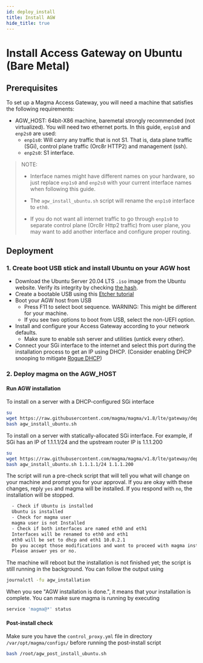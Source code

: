 ```yaml
---
id: deploy_install
title: Install AGW
hide_title: true
---
```


# Install Access Gateway on Ubuntu (Bare Metal)

## Prerequisites

To set up a Magma Access Gateway, you will need a machine that
satisfies the following requirements:

- AGW_HOST: 64bit-X86 machine, baremetal strongly recommended
  (not virtualized). You will need two ethernet ports. In this guide,
  `enp1s0` and `enp2s0` are used:
    - `enp1s0`: Will carry any traffic that is not S1. That is, data plane traffic (SGi),
    control plane traffic (Orc8r HTTP2) and management (ssh).
    - `enp2s0`: S1 interface.

> NOTE:
>
> - Interface names might have different names on your hardware, so just
>   replace `enp1s0` and `enp2s0` with your current interface names
>   when following this guide.
>
> - The `agw_install_ubuntu.sh` script will rename the `enp1s0`
>   interface to `eth0`.
>
> - If you do not want all internet traffic to go through `enp1s0`
>  to separate control plane (Orc8r Http2 traffic) from user plane, you
>  may want to add another interface and configure proper routing.

## Deployment

### 1. Create boot USB stick and install Ubuntu on your AGW host

- Download the Ubuntu Server 20.04 LTS `.iso` image from the Ubuntu website. Verify its integrity by checking [the hash](https://releases.ubuntu.com/20.04/SHA256SUMS).
- Create a bootable USB using this [Etcher tutorial](https://tutorials.ubuntu.com/tutorial/tutorial-create-a-usb-stick-on-macos#0)
- Boot your AGW host from USB
    - Press F11 to select boot sequence. WARNING: This might be different for your machine.
    - If you see two options to boot from USB, select the non-UEFI option.
- Install and configure your Access Gateway according to your network defaults.
    - Make sure to enable ssh server and utilities (untick every other).
- Connect your SGi interface to the internet and select this port during the
installation process to get an IP using DHCP. (Consider enabling DHCP snooping to mitigate [Rogue DHCP](https://en.wikipedia.org/wiki/Rogue_DHCP))

### 2. Deploy magma on the AGW_HOST

#### Run AGW installation

To install on a server with a DHCP-configured SGi interface

```bash
su
wget https://raw.githubusercontent.com/magma/magma/v1.8/lte/gateway/deploy/agw_install_ubuntu.sh
bash agw_install_ubuntu.sh
```

To install on a server with statically-allocated SGi interface. For example,
if SGi has an IP of 1.1.1.1/24 and the upstream router IP is 1.1.1.200

```bash
su
wget https://raw.githubusercontent.com/magma/magma/v1.8/lte/gateway/deploy/agw_install_ubuntu.sh
bash agw_install_ubuntu.sh 1.1.1.1/24 1.1.1.200
```

The script will run a pre-check script that will tell you what will change on your machine
and prompt you for your approval. If you are okay with these changes, reply `yes` and magma will
be installed. If you respond with `no`, the installation will be stopped.

```bash
  - Check if Ubuntu is installed
  Ubuntu is installed
  - Check for magma user
  magma user is not Installed
  - Check if both interfaces are named eth0 and eth1
  Interfaces will be renamed to eth0 and eth1
  eth0 will be set to dhcp and eth1 10.0.2.1
  Do you accept those modifications and want to proceed with magma installation?(y/n)
  Please answer yes or no.
```

The machine will reboot but the installation is not finished yet; the script is still running in the background.
You can follow the output using

```bash
journalctl -fu agw_installation
```

When you see "AGW installation is done.", it means that your installation is complete. You can make sure magma is running by executing

```bash
service 'magma@*' status
```

#### Post-install check

Make sure you have the `control_proxy.yml` file in directory `/var/opt/magma/configs/`
before running the post-install script

```bash
bash /root/agw_post_install_ubuntu.sh
```
